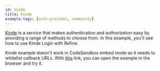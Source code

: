 ```yaml
---
id: kinde
title: Kinde
example-tags: [auth-provider, community]
---
```


[Kinde](https://kinde.com/) is a service that makes authentication and authorization easy by providing a range of methods to choose from. In this example, you'll see how to use Kinde Login with Refine.

Kinde example doesn't work in CodeSandbox embed mode as it needs to whitelist callback URLs. With [this](https://xnv6hq-5173.csb.app/) link, you can open the example in the browser and try it.

<CodeSandboxExample path="auth-kinde" />
